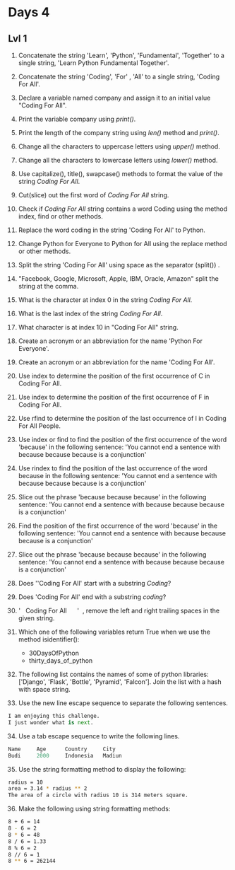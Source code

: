 # Days 4

## Lvl 1
1. Concatenate the string 'Learn', 'Python', 'Fundamental', 'Together' to a single string, 'Learn Python Fundamental Together'.
   
2. Concatenate the string 'Coding', 'For' , 'All' to a single string, 'Coding For All'.
   
3. Declare a variable named company and assign it to an initial value "Coding For All".
   
4. Print the variable company using _print()_.
   
5. Print the length of the company string using _len()_ method and _print()_.

6. Change all the characters to uppercase letters using _upper()_ method.
   
7. Change all the characters to lowercase letters using _lower()_ method.
   
8. Use capitalize(), title(), swapcase() methods to format the value of the string _Coding For All_.
   
9.  Cut(slice) out the first word of _Coding For All_ string.
    
10. Check if _Coding For All_ string contains a word Coding using the method index, find or other methods.
    
11. Replace the word coding in the string 'Coding For All' to Python.
    
12. Change Python for Everyone to Python for All using the replace method or other methods.
    
13. Split the string 'Coding For All' using space as the separator (split()) .
    
14. "Facebook, Google, Microsoft, Apple, IBM, Oracle, Amazon" split the string at the comma.
    
15. What is the character at index 0 in the string _Coding For All_.
    
16. What is the last index of the string _Coding For All_.
    
17. What character is at index 10 in "Coding For All" string.
    
18. Create an acronym or an abbreviation for the name 'Python For Everyone'.
    
19. Create an acronym or an abbreviation for the name 'Coding For All'.
    
20. Use index to determine the position of the first occurrence of C in Coding For All.
    
21. Use index to determine the position of the first occurrence of F in Coding For All.
    
22. Use rfind to determine the position of the last occurrence of l in Coding For All People.
    
23. Use index or find to find the position of the first occurrence of the word 'because' in the following sentence: 'You cannot end a sentence with because because because is a conjunction'

24. Use rindex to find the position of the last occurrence of the word because in the following sentence: 'You cannot end a sentence with because because because is a conjunction'

25. Slice out the phrase 'because because because' in the following sentence: 'You cannot end a sentence with because because because is a conjunction'

26. Find the position of the first occurrence of the word 'because' in the following sentence: 'You cannot end a sentence with because because because is a conjunction'

27. Slice out the phrase 'because because because' in the following sentence: 'You cannot end a sentence with because because because is a conjunction'

28. Does '\'Coding For All' start with a substring _Coding_?

29. Does 'Coding For All' end with a substring _coding_?

30. '&nbsp;&nbsp; Coding For All &nbsp;&nbsp;&nbsp; &nbsp;' &nbsp;, remove the left and right trailing spaces in the given string.

31. Which one of the following variables return True when we use the method isidentifier():
    - 30DaysOfPython
    - thirty_days_of_python

32. The following list contains the names of some of python libraries: ['Django', 'Flask', 'Bottle', 'Pyramid', 'Falcon']. Join the list with a hash with space string.

33. Use the new line escape sequence to separate the following sentences.
```py
I am enjoying this challenge.
I just wonder what is next.
```
34.  Use a tab escape sequence to write the following lines.
```py
Name     Age      Country     City
Budi     2000     Indonesia   Madiun
```
35.  Use the string formatting method to display the following:

```sh
radius = 10
area = 3.14 * radius ** 2
The area of a circle with radius 10 is 314 meters square.
```

36. Make the following using string formatting methods:

```sh
8 + 6 = 14
8 - 6 = 2
8 * 6 = 48
8 / 6 = 1.33
8 % 6 = 2
8 // 6 = 1
8 ** 6 = 262144
```